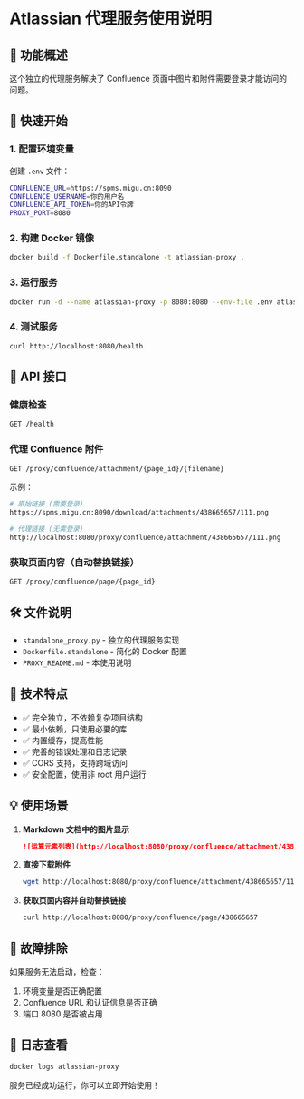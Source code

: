 # Atlassian 代理服务使用说明

## 🎯 功能概述

这个独立的代理服务解决了 Confluence 页面中图片和附件需要登录才能访问的问题。

## 🚀 快速开始

### 1. 配置环境变量

创建 `.env` 文件：

```bash
CONFLUENCE_URL=https://spms.migu.cn:8090
CONFLUENCE_USERNAME=你的用户名
CONFLUENCE_API_TOKEN=你的API令牌
PROXY_PORT=8080
```

### 2. 构建 Docker 镜像

```bash
docker build -f Dockerfile.standalone -t atlassian-proxy .
```

### 3. 运行服务

```bash
docker run -d --name atlassian-proxy -p 8080:8080 --env-file .env atlassian-proxy
```

### 4. 测试服务

```bash
curl http://localhost:8080/health
```

## 📖 API 接口

### 健康检查
```bash
GET /health
```

### 代理 Confluence 附件
```bash
GET /proxy/confluence/attachment/{page_id}/{filename}
```

示例：
```bash
# 原始链接 (需要登录)
https://spms.migu.cn:8090/download/attachments/438665657/111.png

# 代理链接 (无需登录)
http://localhost:8080/proxy/confluence/attachment/438665657/111.png
```

### 获取页面内容（自动替换链接）
```bash
GET /proxy/confluence/page/{page_id}
```

## 🛠️ 文件说明

- `standalone_proxy.py` - 独立的代理服务实现
- `Dockerfile.standalone` - 简化的 Docker 配置
- `PROXY_README.md` - 本使用说明

## 🔧 技术特点

- ✅ 完全独立，不依赖复杂项目结构
- ✅ 最小依赖，只使用必要的库
- ✅ 内置缓存，提高性能
- ✅ 完善的错误处理和日志记录
- ✅ CORS 支持，支持跨域访问
- ✅ 安全配置，使用非 root 用户运行

## 💡 使用场景

1. **Markdown 文档中的图片显示**
   ```markdown
   ![运算元素列表](http://localhost:8080/proxy/confluence/attachment/438665657/111.png)
   ```

2. **直接下载附件**
   ```bash
   wget http://localhost:8080/proxy/confluence/attachment/438665657/111.png
   ```

3. **获取页面内容并自动替换链接**
   ```bash
   curl http://localhost:8080/proxy/confluence/page/438665657
   ```

## 🐛 故障排除

如果服务无法启动，检查：
1. 环境变量是否正确配置
2. Confluence URL 和认证信息是否正确
3. 端口 8080 是否被占用

## 📝 日志查看

```bash
docker logs atlassian-proxy
```

服务已经成功运行，你可以立即开始使用！
